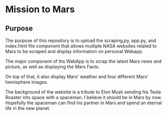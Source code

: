 # **Mission to Mars**
## **Purpose**
The purpose of this repository is to upload the scraping,py, app.py, and index.html file component that allows multiple NASA websites related to Mars to be scraped and display information on personal Webapp. 

The major component of ths WebApp is to scrap the latest Mars news and picture, as well as displaying the Mars Facts. 

On top of that, it also display Mars' weather and four different Mars' hemisphere images. 

The background of the website is a tribute to Elon Musk sending his Tesla Roaster into space with a spaceman. I believe it should be in Mars by now. Hopefully the spaceman can find his partner in Mars and spend an eternal life in the new planet. 
